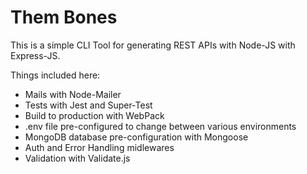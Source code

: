 # Them Bones

This is a simple CLI Tool for generating REST APIs with Node-JS with Express-JS.

Things included here:

- Mails with Node-Mailer
- Tests with Jest and Super-Test
- Build to production with WebPack
- .env file pre-configured to change between various environments
- MongoDB database pre-configuration with Mongoose
- Auth and Error Handling midlewares
- Validation with Validate.js
